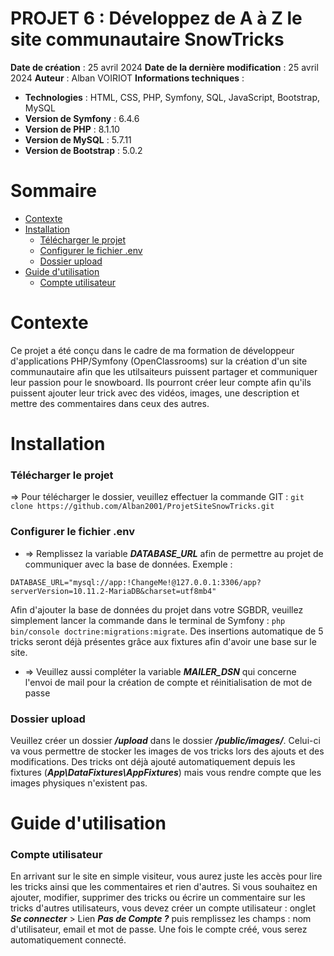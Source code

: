 # PROJET 6 : Développez de A à Z le site communautaire SnowTricks

**Date de création** : 25 avril 2024
**Date de la dernière modification** : 25 avril 2024
**Auteur** : Alban VOIRIOT
**Informations techniques** :

- **Technologies** : HTML, CSS, PHP, Symfony, SQL, JavaScript, Bootstrap, MySQL
- **Version de Symfony** : 6.4.6
- **Version de PHP** : 8.1.10
- **Version de MySQL** : 5.7.11
- **Version de Bootstrap** : 5.0.2

# Sommaire

- [Contexte](#contexte)
- [Installation](#installation)
  - [Télécharger le projet](#télécharger-le-projet)
  - [Configurer le fichier .env](#configurer-le-fichier-env)
  - [Dossier upload](#dossier-upload)
- [Guide d'utilisation](#guide-dutilisation)
  - [Compte utilisateur](#compte-utilisateur)

# Contexte

Ce projet a été conçu dans le cadre de ma formation de développeur d'applications PHP/Symfony (OpenClassrooms) sur la création d'un site communautaire afin que les utilsaiteurs puissent partager et communiquer leur passion pour le snowboard. Ils pourront créer leur compte afin qu'ils puissent ajouter leur trick avec des vidéos, images, une description et mettre des commentaires dans ceux des autres.

# Installation

### Télécharger le projet

=> Pour télécharger le dossier, veuillez effectuer la commande GIT : `git clone https://github.com/Alban2001/ProjetSiteSnowTricks.git`

### Configurer le fichier .env

- => Remplissez la variable **_DATABASE_URL_** afin de permettre au projet de communiquer avec la base de données.
Exemple : 
```
DATABASE_URL="mysql://app:!ChangeMe!@127.0.0.1:3306/app?serverVersion=10.11.2-MariaDB&charset=utf8mb4"
```
Afin d'ajouter la base de données du projet dans votre SGBDR, veuillez simplement lancer la commande dans le terminal de Symfony : `php bin/console doctrine:migrations:migrate`. Des insertions automatique de 5 tricks seront déjà présentes grâce aux fixtures afin d'avoir une base sur le site.

- => Veuillez aussi compléter la variable **_MAILER_DSN_** qui concerne l'envoi de mail pour la création de compte et réinitialisation de mot de passe

### Dossier upload

Veuillez créer un dossier **_/upload_** dans le dossier **_/public/images/_**. Celui-ci va vous permettre de stocker les images de vos tricks lors des ajouts et des modifications. Des tricks ont déjà ajouté automatiquement depuis les fixtures (**_App\DataFixtures\AppFixtures_**) mais vous rendre compte que les images physiques n'existent pas. 

# Guide d'utilisation

### Compte utilisateur

En arrivant sur le site en simple visiteur, vous aurez juste les accès pour lire les tricks ainsi que les commentaires et rien d'autres.
Si vous souhaitez en ajouter, modifier, supprimer des tricks ou écrire un commentaire sur les tricks d'autres utilisateurs, vous devez créer un compte utilisateur : onglet **_Se connecter_** > Lien **_Pas de Compte ?_** puis remplissez les champs : nom d'utilisateur, email et mot de passe. Une fois le compte créé, vous serez automatiquement connecté.
